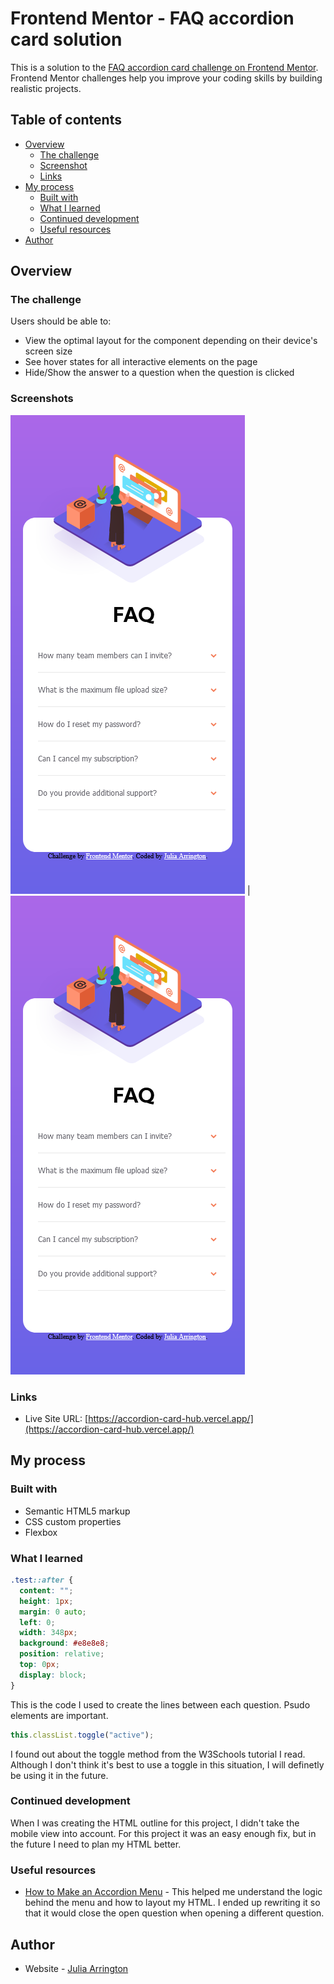 # Frontend Mentor - FAQ accordion card solution

This is a solution to the [FAQ accordion card challenge on Frontend Mentor](https://www.frontendmentor.io/challenges/faq-accordion-card-XlyjD0Oam). Frontend Mentor challenges help you improve your coding skills by building realistic projects.

## Table of contents

- [Overview](#overview)
  - [The challenge](#the-challenge)
  - [Screenshot](#screenshot)
  - [Links](#links)
- [My process](#my-process)
  - [Built with](#built-with)
  - [What I learned](#what-i-learned)
  - [Continued development](#continued-development)
  - [Useful resources](#useful-resources)
- [Author](#author)

## Overview

### The challenge

Users should be able to:

- View the optimal layout for the component depending on their device's screen size
- See hover states for all interactive elements on the page
- Hide/Show the answer to a question when the question is clicked

### Screenshots

![](images/screenshot-mobile.png) | ![](images/screenshot-mobile.png)

### Links

- Live Site URL: [https://accordion-card-hub.vercel.app/](https://accordion-card-hub.vercel.app/)

## My process

### Built with

- Semantic HTML5 markup
- CSS custom properties
- Flexbox

### What I learned

```css
.test::after {
  content: "";
  height: 1px;
  margin: 0 auto;
  left: 0;
  width: 348px;
  background: #e8e8e8;
  position: relative;
  top: 0px;
  display: block;
}
```

This is the code I used to create the lines between each question. Psudo elements are important.

```js
this.classList.toggle("active");
```

I found out about the toggle method from the W3Schools tutorial I read. Although I don't think it's best to use a toggle in this situation, I will definetly be using it in the future.

### Continued development

When I was creating the HTML outline for this project, I didn't take the mobile view into account. For this project it was an easy enough fix, but in the future I need to plan my HTML better.

### Useful resources

- [How to Make an Accordion Menu](https://www.w3schools.com/howto/howto_js_accordion.asp) - This helped me understand the logic behind the menu and how to layout my HTML. I ended up rewriting it so that it would close the open question when opening a different question.

## Author

- Website - [Julia Arrington](https://www.juliaarrington.com)
